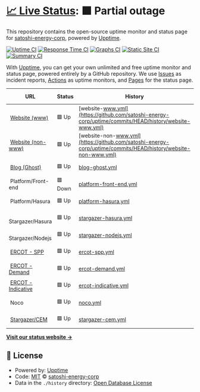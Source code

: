 # [📈 Live Status](https://status.satoshienergy.com): <!--live status--> **🟧 Partial outage**

This repository contains the open-source uptime monitor and status page for [satoshi-energy-corp](https://status.satoshienergy.com), powered by [Upptime](https://github.com/upptime/upptime).

[![Uptime CI](https://github.com/satoshi-energy-corp/uptime/workflows/Uptime%20CI/badge.svg)](https://github.com/satoshi-energy-corp/uptime/actions?query=workflow%3A%22Uptime+CI%22)
[![Response Time CI](https://github.com/satoshi-energy-corp/uptime/workflows/Response%20Time%20CI/badge.svg)](https://github.com/satoshi-energy-corp/uptime/actions?query=workflow%3A%22Response+Time+CI%22)
[![Graphs CI](https://github.com/satoshi-energy-corp/uptime/workflows/Graphs%20CI/badge.svg)](https://github.com/satoshi-energy-corp/uptime/actions?query=workflow%3A%22Graphs+CI%22)
[![Static Site CI](https://github.com/satoshi-energy-corp/uptime/workflows/Static%20Site%20CI/badge.svg)](https://github.com/satoshi-energy-corp/uptime/actions?query=workflow%3A%22Static+Site+CI%22)
[![Summary CI](https://github.com/satoshi-energy-corp/uptime/workflows/Summary%20CI/badge.svg)](https://github.com/satoshi-energy-corp/uptime/actions?query=workflow%3A%22Summary+CI%22)

With [Upptime](https://upptime.js.org), you can get your own unlimited and free uptime monitor and status page, powered entirely by a GitHub repository. We use [Issues](https://github.com/satoshi-energy-corp/uptime/issues) as incident reports, [Actions](https://github.com/satoshi-energy-corp/uptime/actions) as uptime monitors, and [Pages](https://status.satoshienergy.com) for the status page.

<!--start: status pages-->
<!-- This summary is generated by Upptime (https://github.com/upptime/upptime) -->
<!-- Do not edit this manually, your changes will be overwritten -->
<!-- prettier-ignore -->
| URL | Status | History | Response Time | Uptime |
| --- | ------ | ------- | ------------- | ------ |
| <img alt="" src="https://icons.duckduckgo.com/ip3/www.satoshienergy.com.ico" height="13"> [Website (www)](https://www.satoshienergy.com) | 🟩 Up | [website-www.yml](https://github.com/satoshi-energy-corp/uptime/commits/HEAD/history/website-www.yml) | <details><summary><img alt="Response time graph" src="./graphs/website-www/response-time-week.png" height="20"> 429ms</summary><br><a href="https://status.satoshienergy.com/history/website-www"><img alt="Response time 410" src="https://img.shields.io/endpoint?url=https%3A%2F%2Fraw.githubusercontent.com%2Fsatoshi-energy-corp%2Fuptime%2FHEAD%2Fapi%2Fwebsite-www%2Fresponse-time.json"></a><br><a href="https://status.satoshienergy.com/history/website-www"><img alt="24-hour response time 333" src="https://img.shields.io/endpoint?url=https%3A%2F%2Fraw.githubusercontent.com%2Fsatoshi-energy-corp%2Fuptime%2FHEAD%2Fapi%2Fwebsite-www%2Fresponse-time-day.json"></a><br><a href="https://status.satoshienergy.com/history/website-www"><img alt="7-day response time 429" src="https://img.shields.io/endpoint?url=https%3A%2F%2Fraw.githubusercontent.com%2Fsatoshi-energy-corp%2Fuptime%2FHEAD%2Fapi%2Fwebsite-www%2Fresponse-time-week.json"></a><br><a href="https://status.satoshienergy.com/history/website-www"><img alt="30-day response time 366" src="https://img.shields.io/endpoint?url=https%3A%2F%2Fraw.githubusercontent.com%2Fsatoshi-energy-corp%2Fuptime%2FHEAD%2Fapi%2Fwebsite-www%2Fresponse-time-month.json"></a><br><a href="https://status.satoshienergy.com/history/website-www"><img alt="1-year response time 420" src="https://img.shields.io/endpoint?url=https%3A%2F%2Fraw.githubusercontent.com%2Fsatoshi-energy-corp%2Fuptime%2FHEAD%2Fapi%2Fwebsite-www%2Fresponse-time-year.json"></a></details> | <details><summary><a href="https://status.satoshienergy.com/history/website-www">100.00%</a></summary><a href="https://status.satoshienergy.com/history/website-www"><img alt="All-time uptime 99.99%" src="https://img.shields.io/endpoint?url=https%3A%2F%2Fraw.githubusercontent.com%2Fsatoshi-energy-corp%2Fuptime%2FHEAD%2Fapi%2Fwebsite-www%2Fuptime.json"></a><br><a href="https://status.satoshienergy.com/history/website-www"><img alt="24-hour uptime 100.00%" src="https://img.shields.io/endpoint?url=https%3A%2F%2Fraw.githubusercontent.com%2Fsatoshi-energy-corp%2Fuptime%2FHEAD%2Fapi%2Fwebsite-www%2Fuptime-day.json"></a><br><a href="https://status.satoshienergy.com/history/website-www"><img alt="7-day uptime 100.00%" src="https://img.shields.io/endpoint?url=https%3A%2F%2Fraw.githubusercontent.com%2Fsatoshi-energy-corp%2Fuptime%2FHEAD%2Fapi%2Fwebsite-www%2Fuptime-week.json"></a><br><a href="https://status.satoshienergy.com/history/website-www"><img alt="30-day uptime 100.00%" src="https://img.shields.io/endpoint?url=https%3A%2F%2Fraw.githubusercontent.com%2Fsatoshi-energy-corp%2Fuptime%2FHEAD%2Fapi%2Fwebsite-www%2Fuptime-month.json"></a><br><a href="https://status.satoshienergy.com/history/website-www"><img alt="1-year uptime 99.98%" src="https://img.shields.io/endpoint?url=https%3A%2F%2Fraw.githubusercontent.com%2Fsatoshi-energy-corp%2Fuptime%2FHEAD%2Fapi%2Fwebsite-www%2Fuptime-year.json"></a></details>
| <img alt="" src="https://icons.duckduckgo.com/ip3/satoshienergy.com.ico" height="13"> [Website (non-www)](https://satoshienergy.com) | 🟩 Up | [website-non-www.yml](https://github.com/satoshi-energy-corp/uptime/commits/HEAD/history/website-non-www.yml) | <details><summary><img alt="Response time graph" src="./graphs/website-non-www/response-time-week.png" height="20"> 66ms</summary><br><a href="https://status.satoshienergy.com/history/website-non-www"><img alt="Response time 162" src="https://img.shields.io/endpoint?url=https%3A%2F%2Fraw.githubusercontent.com%2Fsatoshi-energy-corp%2Fuptime%2FHEAD%2Fapi%2Fwebsite-non-www%2Fresponse-time.json"></a><br><a href="https://status.satoshienergy.com/history/website-non-www"><img alt="24-hour response time 49" src="https://img.shields.io/endpoint?url=https%3A%2F%2Fraw.githubusercontent.com%2Fsatoshi-energy-corp%2Fuptime%2FHEAD%2Fapi%2Fwebsite-non-www%2Fresponse-time-day.json"></a><br><a href="https://status.satoshienergy.com/history/website-non-www"><img alt="7-day response time 66" src="https://img.shields.io/endpoint?url=https%3A%2F%2Fraw.githubusercontent.com%2Fsatoshi-energy-corp%2Fuptime%2FHEAD%2Fapi%2Fwebsite-non-www%2Fresponse-time-week.json"></a><br><a href="https://status.satoshienergy.com/history/website-non-www"><img alt="30-day response time 48" src="https://img.shields.io/endpoint?url=https%3A%2F%2Fraw.githubusercontent.com%2Fsatoshi-energy-corp%2Fuptime%2FHEAD%2Fapi%2Fwebsite-non-www%2Fresponse-time-month.json"></a><br><a href="https://status.satoshienergy.com/history/website-non-www"><img alt="1-year response time 127" src="https://img.shields.io/endpoint?url=https%3A%2F%2Fraw.githubusercontent.com%2Fsatoshi-energy-corp%2Fuptime%2FHEAD%2Fapi%2Fwebsite-non-www%2Fresponse-time-year.json"></a></details> | <details><summary><a href="https://status.satoshienergy.com/history/website-non-www">100.00%</a></summary><a href="https://status.satoshienergy.com/history/website-non-www"><img alt="All-time uptime 99.99%" src="https://img.shields.io/endpoint?url=https%3A%2F%2Fraw.githubusercontent.com%2Fsatoshi-energy-corp%2Fuptime%2FHEAD%2Fapi%2Fwebsite-non-www%2Fuptime.json"></a><br><a href="https://status.satoshienergy.com/history/website-non-www"><img alt="24-hour uptime 100.00%" src="https://img.shields.io/endpoint?url=https%3A%2F%2Fraw.githubusercontent.com%2Fsatoshi-energy-corp%2Fuptime%2FHEAD%2Fapi%2Fwebsite-non-www%2Fuptime-day.json"></a><br><a href="https://status.satoshienergy.com/history/website-non-www"><img alt="7-day uptime 100.00%" src="https://img.shields.io/endpoint?url=https%3A%2F%2Fraw.githubusercontent.com%2Fsatoshi-energy-corp%2Fuptime%2FHEAD%2Fapi%2Fwebsite-non-www%2Fuptime-week.json"></a><br><a href="https://status.satoshienergy.com/history/website-non-www"><img alt="30-day uptime 100.00%" src="https://img.shields.io/endpoint?url=https%3A%2F%2Fraw.githubusercontent.com%2Fsatoshi-energy-corp%2Fuptime%2FHEAD%2Fapi%2Fwebsite-non-www%2Fuptime-month.json"></a><br><a href="https://status.satoshienergy.com/history/website-non-www"><img alt="1-year uptime 99.99%" src="https://img.shields.io/endpoint?url=https%3A%2F%2Fraw.githubusercontent.com%2Fsatoshi-energy-corp%2Fuptime%2FHEAD%2Fapi%2Fwebsite-non-www%2Fuptime-year.json"></a></details>
| <img alt="" src="https://icons.duckduckgo.com/ip3/research.satoshienergy.com.ico" height="13"> [Blog (Ghost)](https://research.satoshienergy.com) | 🟩 Up | [blog-ghost.yml](https://github.com/satoshi-energy-corp/uptime/commits/HEAD/history/blog-ghost.yml) | <details><summary><img alt="Response time graph" src="./graphs/blog-ghost/response-time-week.png" height="20"> 85ms</summary><br><a href="https://status.satoshienergy.com/history/blog-ghost"><img alt="Response time 127" src="https://img.shields.io/endpoint?url=https%3A%2F%2Fraw.githubusercontent.com%2Fsatoshi-energy-corp%2Fuptime%2FHEAD%2Fapi%2Fblog-ghost%2Fresponse-time.json"></a><br><a href="https://status.satoshienergy.com/history/blog-ghost"><img alt="24-hour response time 59" src="https://img.shields.io/endpoint?url=https%3A%2F%2Fraw.githubusercontent.com%2Fsatoshi-energy-corp%2Fuptime%2FHEAD%2Fapi%2Fblog-ghost%2Fresponse-time-day.json"></a><br><a href="https://status.satoshienergy.com/history/blog-ghost"><img alt="7-day response time 85" src="https://img.shields.io/endpoint?url=https%3A%2F%2Fraw.githubusercontent.com%2Fsatoshi-energy-corp%2Fuptime%2FHEAD%2Fapi%2Fblog-ghost%2Fresponse-time-week.json"></a><br><a href="https://status.satoshienergy.com/history/blog-ghost"><img alt="30-day response time 134" src="https://img.shields.io/endpoint?url=https%3A%2F%2Fraw.githubusercontent.com%2Fsatoshi-energy-corp%2Fuptime%2FHEAD%2Fapi%2Fblog-ghost%2Fresponse-time-month.json"></a><br><a href="https://status.satoshienergy.com/history/blog-ghost"><img alt="1-year response time 130" src="https://img.shields.io/endpoint?url=https%3A%2F%2Fraw.githubusercontent.com%2Fsatoshi-energy-corp%2Fuptime%2FHEAD%2Fapi%2Fblog-ghost%2Fresponse-time-year.json"></a></details> | <details><summary><a href="https://status.satoshienergy.com/history/blog-ghost">100.00%</a></summary><a href="https://status.satoshienergy.com/history/blog-ghost"><img alt="All-time uptime 100.00%" src="https://img.shields.io/endpoint?url=https%3A%2F%2Fraw.githubusercontent.com%2Fsatoshi-energy-corp%2Fuptime%2FHEAD%2Fapi%2Fblog-ghost%2Fuptime.json"></a><br><a href="https://status.satoshienergy.com/history/blog-ghost"><img alt="24-hour uptime 100.00%" src="https://img.shields.io/endpoint?url=https%3A%2F%2Fraw.githubusercontent.com%2Fsatoshi-energy-corp%2Fuptime%2FHEAD%2Fapi%2Fblog-ghost%2Fuptime-day.json"></a><br><a href="https://status.satoshienergy.com/history/blog-ghost"><img alt="7-day uptime 100.00%" src="https://img.shields.io/endpoint?url=https%3A%2F%2Fraw.githubusercontent.com%2Fsatoshi-energy-corp%2Fuptime%2FHEAD%2Fapi%2Fblog-ghost%2Fuptime-week.json"></a><br><a href="https://status.satoshienergy.com/history/blog-ghost"><img alt="30-day uptime 100.00%" src="https://img.shields.io/endpoint?url=https%3A%2F%2Fraw.githubusercontent.com%2Fsatoshi-energy-corp%2Fuptime%2FHEAD%2Fapi%2Fblog-ghost%2Fuptime-month.json"></a><br><a href="https://status.satoshienergy.com/history/blog-ghost"><img alt="1-year uptime 100.00%" src="https://img.shields.io/endpoint?url=https%3A%2F%2Fraw.githubusercontent.com%2Fsatoshi-energy-corp%2Fuptime%2FHEAD%2Fapi%2Fblog-ghost%2Fuptime-year.json"></a></details>
| <img alt="" src="https://icons.duckduckgo.com/ip3/null.ico" height="13"> Platform/Front-end | 🟥 Down | [platform-front-end.yml](https://github.com/satoshi-energy-corp/uptime/commits/HEAD/history/platform-front-end.yml) | <details><summary><img alt="Response time graph" src="./graphs/platform-front-end/response-time-week.png" height="20"> 103ms</summary><br><a href="https://status.satoshienergy.com/history/platform-front-end"><img alt="Response time 171" src="https://img.shields.io/endpoint?url=https%3A%2F%2Fraw.githubusercontent.com%2Fsatoshi-energy-corp%2Fuptime%2FHEAD%2Fapi%2Fplatform-front-end%2Fresponse-time.json"></a><br><a href="https://status.satoshienergy.com/history/platform-front-end"><img alt="24-hour response time 150" src="https://img.shields.io/endpoint?url=https%3A%2F%2Fraw.githubusercontent.com%2Fsatoshi-energy-corp%2Fuptime%2FHEAD%2Fapi%2Fplatform-front-end%2Fresponse-time-day.json"></a><br><a href="https://status.satoshienergy.com/history/platform-front-end"><img alt="7-day response time 103" src="https://img.shields.io/endpoint?url=https%3A%2F%2Fraw.githubusercontent.com%2Fsatoshi-energy-corp%2Fuptime%2FHEAD%2Fapi%2Fplatform-front-end%2Fresponse-time-week.json"></a><br><a href="https://status.satoshienergy.com/history/platform-front-end"><img alt="30-day response time 261" src="https://img.shields.io/endpoint?url=https%3A%2F%2Fraw.githubusercontent.com%2Fsatoshi-energy-corp%2Fuptime%2FHEAD%2Fapi%2Fplatform-front-end%2Fresponse-time-month.json"></a><br><a href="https://status.satoshienergy.com/history/platform-front-end"><img alt="1-year response time 136" src="https://img.shields.io/endpoint?url=https%3A%2F%2Fraw.githubusercontent.com%2Fsatoshi-energy-corp%2Fuptime%2FHEAD%2Fapi%2Fplatform-front-end%2Fresponse-time-year.json"></a></details> | <details><summary><a href="https://status.satoshienergy.com/history/platform-front-end">100.00%</a></summary><a href="https://status.satoshienergy.com/history/platform-front-end"><img alt="All-time uptime 100.00%" src="https://img.shields.io/endpoint?url=https%3A%2F%2Fraw.githubusercontent.com%2Fsatoshi-energy-corp%2Fuptime%2FHEAD%2Fapi%2Fplatform-front-end%2Fuptime.json"></a><br><a href="https://status.satoshienergy.com/history/platform-front-end"><img alt="24-hour uptime 99.99%" src="https://img.shields.io/endpoint?url=https%3A%2F%2Fraw.githubusercontent.com%2Fsatoshi-energy-corp%2Fuptime%2FHEAD%2Fapi%2Fplatform-front-end%2Fuptime-day.json"></a><br><a href="https://status.satoshienergy.com/history/platform-front-end"><img alt="7-day uptime 100.00%" src="https://img.shields.io/endpoint?url=https%3A%2F%2Fraw.githubusercontent.com%2Fsatoshi-energy-corp%2Fuptime%2FHEAD%2Fapi%2Fplatform-front-end%2Fuptime-week.json"></a><br><a href="https://status.satoshienergy.com/history/platform-front-end"><img alt="30-day uptime 100.00%" src="https://img.shields.io/endpoint?url=https%3A%2F%2Fraw.githubusercontent.com%2Fsatoshi-energy-corp%2Fuptime%2FHEAD%2Fapi%2Fplatform-front-end%2Fuptime-month.json"></a><br><a href="https://status.satoshienergy.com/history/platform-front-end"><img alt="1-year uptime 100.00%" src="https://img.shields.io/endpoint?url=https%3A%2F%2Fraw.githubusercontent.com%2Fsatoshi-energy-corp%2Fuptime%2FHEAD%2Fapi%2Fplatform-front-end%2Fuptime-year.json"></a></details>
| <img alt="" src="https://icons.duckduckgo.com/ip3/null.ico" height="13"> Platform/Hasura | 🟩 Up | [platform-hasura.yml](https://github.com/satoshi-energy-corp/uptime/commits/HEAD/history/platform-hasura.yml) | <details><summary><img alt="Response time graph" src="./graphs/platform-hasura/response-time-week.png" height="20"> 208ms</summary><br><a href="https://status.satoshienergy.com/history/platform-hasura"><img alt="Response time 304" src="https://img.shields.io/endpoint?url=https%3A%2F%2Fraw.githubusercontent.com%2Fsatoshi-energy-corp%2Fuptime%2FHEAD%2Fapi%2Fplatform-hasura%2Fresponse-time.json"></a><br><a href="https://status.satoshienergy.com/history/platform-hasura"><img alt="24-hour response time 286" src="https://img.shields.io/endpoint?url=https%3A%2F%2Fraw.githubusercontent.com%2Fsatoshi-energy-corp%2Fuptime%2FHEAD%2Fapi%2Fplatform-hasura%2Fresponse-time-day.json"></a><br><a href="https://status.satoshienergy.com/history/platform-hasura"><img alt="7-day response time 208" src="https://img.shields.io/endpoint?url=https%3A%2F%2Fraw.githubusercontent.com%2Fsatoshi-energy-corp%2Fuptime%2FHEAD%2Fapi%2Fplatform-hasura%2Fresponse-time-week.json"></a><br><a href="https://status.satoshienergy.com/history/platform-hasura"><img alt="30-day response time 271" src="https://img.shields.io/endpoint?url=https%3A%2F%2Fraw.githubusercontent.com%2Fsatoshi-energy-corp%2Fuptime%2FHEAD%2Fapi%2Fplatform-hasura%2Fresponse-time-month.json"></a><br><a href="https://status.satoshienergy.com/history/platform-hasura"><img alt="1-year response time 286" src="https://img.shields.io/endpoint?url=https%3A%2F%2Fraw.githubusercontent.com%2Fsatoshi-energy-corp%2Fuptime%2FHEAD%2Fapi%2Fplatform-hasura%2Fresponse-time-year.json"></a></details> | <details><summary><a href="https://status.satoshienergy.com/history/platform-hasura">100.00%</a></summary><a href="https://status.satoshienergy.com/history/platform-hasura"><img alt="All-time uptime 100.00%" src="https://img.shields.io/endpoint?url=https%3A%2F%2Fraw.githubusercontent.com%2Fsatoshi-energy-corp%2Fuptime%2FHEAD%2Fapi%2Fplatform-hasura%2Fuptime.json"></a><br><a href="https://status.satoshienergy.com/history/platform-hasura"><img alt="24-hour uptime 100.00%" src="https://img.shields.io/endpoint?url=https%3A%2F%2Fraw.githubusercontent.com%2Fsatoshi-energy-corp%2Fuptime%2FHEAD%2Fapi%2Fplatform-hasura%2Fuptime-day.json"></a><br><a href="https://status.satoshienergy.com/history/platform-hasura"><img alt="7-day uptime 100.00%" src="https://img.shields.io/endpoint?url=https%3A%2F%2Fraw.githubusercontent.com%2Fsatoshi-energy-corp%2Fuptime%2FHEAD%2Fapi%2Fplatform-hasura%2Fuptime-week.json"></a><br><a href="https://status.satoshienergy.com/history/platform-hasura"><img alt="30-day uptime 100.00%" src="https://img.shields.io/endpoint?url=https%3A%2F%2Fraw.githubusercontent.com%2Fsatoshi-energy-corp%2Fuptime%2FHEAD%2Fapi%2Fplatform-hasura%2Fuptime-month.json"></a><br><a href="https://status.satoshienergy.com/history/platform-hasura"><img alt="1-year uptime 100.00%" src="https://img.shields.io/endpoint?url=https%3A%2F%2Fraw.githubusercontent.com%2Fsatoshi-energy-corp%2Fuptime%2FHEAD%2Fapi%2Fplatform-hasura%2Fuptime-year.json"></a></details>
| <img alt="" src="https://icons.duckduckgo.com/ip3/null.ico" height="13"> Stargazer/Hasura | 🟩 Up | [stargazer-hasura.yml](https://github.com/satoshi-energy-corp/uptime/commits/HEAD/history/stargazer-hasura.yml) | <details><summary><img alt="Response time graph" src="./graphs/stargazer-hasura/response-time-week.png" height="20"> 144ms</summary><br><a href="https://status.satoshienergy.com/history/stargazer-hasura"><img alt="Response time 136" src="https://img.shields.io/endpoint?url=https%3A%2F%2Fraw.githubusercontent.com%2Fsatoshi-energy-corp%2Fuptime%2FHEAD%2Fapi%2Fstargazer-hasura%2Fresponse-time.json"></a><br><a href="https://status.satoshienergy.com/history/stargazer-hasura"><img alt="24-hour response time 95" src="https://img.shields.io/endpoint?url=https%3A%2F%2Fraw.githubusercontent.com%2Fsatoshi-energy-corp%2Fuptime%2FHEAD%2Fapi%2Fstargazer-hasura%2Fresponse-time-day.json"></a><br><a href="https://status.satoshienergy.com/history/stargazer-hasura"><img alt="7-day response time 144" src="https://img.shields.io/endpoint?url=https%3A%2F%2Fraw.githubusercontent.com%2Fsatoshi-energy-corp%2Fuptime%2FHEAD%2Fapi%2Fstargazer-hasura%2Fresponse-time-week.json"></a><br><a href="https://status.satoshienergy.com/history/stargazer-hasura"><img alt="30-day response time 132" src="https://img.shields.io/endpoint?url=https%3A%2F%2Fraw.githubusercontent.com%2Fsatoshi-energy-corp%2Fuptime%2FHEAD%2Fapi%2Fstargazer-hasura%2Fresponse-time-month.json"></a><br><a href="https://status.satoshienergy.com/history/stargazer-hasura"><img alt="1-year response time 136" src="https://img.shields.io/endpoint?url=https%3A%2F%2Fraw.githubusercontent.com%2Fsatoshi-energy-corp%2Fuptime%2FHEAD%2Fapi%2Fstargazer-hasura%2Fresponse-time-year.json"></a></details> | <details><summary><a href="https://status.satoshienergy.com/history/stargazer-hasura">100.00%</a></summary><a href="https://status.satoshienergy.com/history/stargazer-hasura"><img alt="All-time uptime 99.99%" src="https://img.shields.io/endpoint?url=https%3A%2F%2Fraw.githubusercontent.com%2Fsatoshi-energy-corp%2Fuptime%2FHEAD%2Fapi%2Fstargazer-hasura%2Fuptime.json"></a><br><a href="https://status.satoshienergy.com/history/stargazer-hasura"><img alt="24-hour uptime 100.00%" src="https://img.shields.io/endpoint?url=https%3A%2F%2Fraw.githubusercontent.com%2Fsatoshi-energy-corp%2Fuptime%2FHEAD%2Fapi%2Fstargazer-hasura%2Fuptime-day.json"></a><br><a href="https://status.satoshienergy.com/history/stargazer-hasura"><img alt="7-day uptime 100.00%" src="https://img.shields.io/endpoint?url=https%3A%2F%2Fraw.githubusercontent.com%2Fsatoshi-energy-corp%2Fuptime%2FHEAD%2Fapi%2Fstargazer-hasura%2Fuptime-week.json"></a><br><a href="https://status.satoshienergy.com/history/stargazer-hasura"><img alt="30-day uptime 100.00%" src="https://img.shields.io/endpoint?url=https%3A%2F%2Fraw.githubusercontent.com%2Fsatoshi-energy-corp%2Fuptime%2FHEAD%2Fapi%2Fstargazer-hasura%2Fuptime-month.json"></a><br><a href="https://status.satoshienergy.com/history/stargazer-hasura"><img alt="1-year uptime 100.00%" src="https://img.shields.io/endpoint?url=https%3A%2F%2Fraw.githubusercontent.com%2Fsatoshi-energy-corp%2Fuptime%2FHEAD%2Fapi%2Fstargazer-hasura%2Fuptime-year.json"></a></details>
| <img alt="" src="https://icons.duckduckgo.com/ip3/null.ico" height="13"> Stargazer/Nodejs | 🟩 Up | [stargazer-nodejs.yml](https://github.com/satoshi-energy-corp/uptime/commits/HEAD/history/stargazer-nodejs.yml) | <details><summary><img alt="Response time graph" src="./graphs/stargazer-nodejs/response-time-week.png" height="20"> 111ms</summary><br><a href="https://status.satoshienergy.com/history/stargazer-nodejs"><img alt="Response time 149" src="https://img.shields.io/endpoint?url=https%3A%2F%2Fraw.githubusercontent.com%2Fsatoshi-energy-corp%2Fuptime%2FHEAD%2Fapi%2Fstargazer-nodejs%2Fresponse-time.json"></a><br><a href="https://status.satoshienergy.com/history/stargazer-nodejs"><img alt="24-hour response time 94" src="https://img.shields.io/endpoint?url=https%3A%2F%2Fraw.githubusercontent.com%2Fsatoshi-energy-corp%2Fuptime%2FHEAD%2Fapi%2Fstargazer-nodejs%2Fresponse-time-day.json"></a><br><a href="https://status.satoshienergy.com/history/stargazer-nodejs"><img alt="7-day response time 111" src="https://img.shields.io/endpoint?url=https%3A%2F%2Fraw.githubusercontent.com%2Fsatoshi-energy-corp%2Fuptime%2FHEAD%2Fapi%2Fstargazer-nodejs%2Fresponse-time-week.json"></a><br><a href="https://status.satoshienergy.com/history/stargazer-nodejs"><img alt="30-day response time 130" src="https://img.shields.io/endpoint?url=https%3A%2F%2Fraw.githubusercontent.com%2Fsatoshi-energy-corp%2Fuptime%2FHEAD%2Fapi%2Fstargazer-nodejs%2Fresponse-time-month.json"></a><br><a href="https://status.satoshienergy.com/history/stargazer-nodejs"><img alt="1-year response time 154" src="https://img.shields.io/endpoint?url=https%3A%2F%2Fraw.githubusercontent.com%2Fsatoshi-energy-corp%2Fuptime%2FHEAD%2Fapi%2Fstargazer-nodejs%2Fresponse-time-year.json"></a></details> | <details><summary><a href="https://status.satoshienergy.com/history/stargazer-nodejs">100.00%</a></summary><a href="https://status.satoshienergy.com/history/stargazer-nodejs"><img alt="All-time uptime 99.99%" src="https://img.shields.io/endpoint?url=https%3A%2F%2Fraw.githubusercontent.com%2Fsatoshi-energy-corp%2Fuptime%2FHEAD%2Fapi%2Fstargazer-nodejs%2Fuptime.json"></a><br><a href="https://status.satoshienergy.com/history/stargazer-nodejs"><img alt="24-hour uptime 100.00%" src="https://img.shields.io/endpoint?url=https%3A%2F%2Fraw.githubusercontent.com%2Fsatoshi-energy-corp%2Fuptime%2FHEAD%2Fapi%2Fstargazer-nodejs%2Fuptime-day.json"></a><br><a href="https://status.satoshienergy.com/history/stargazer-nodejs"><img alt="7-day uptime 100.00%" src="https://img.shields.io/endpoint?url=https%3A%2F%2Fraw.githubusercontent.com%2Fsatoshi-energy-corp%2Fuptime%2FHEAD%2Fapi%2Fstargazer-nodejs%2Fuptime-week.json"></a><br><a href="https://status.satoshienergy.com/history/stargazer-nodejs"><img alt="30-day uptime 100.00%" src="https://img.shields.io/endpoint?url=https%3A%2F%2Fraw.githubusercontent.com%2Fsatoshi-energy-corp%2Fuptime%2FHEAD%2Fapi%2Fstargazer-nodejs%2Fuptime-month.json"></a><br><a href="https://status.satoshienergy.com/history/stargazer-nodejs"><img alt="1-year uptime 99.99%" src="https://img.shields.io/endpoint?url=https%3A%2F%2Fraw.githubusercontent.com%2Fsatoshi-energy-corp%2Fuptime%2FHEAD%2Fapi%2Fstargazer-nodejs%2Fuptime-year.json"></a></details>
| <img alt="" src="https://icons.duckduckgo.com/ip3/www.ercot.com.ico" height="13"> [ERCOT - SPP](https://www.ercot.com/misapp/GetReports.do?reportTypeId=12301) | 🟩 Up | [ercot-spp.yml](https://github.com/satoshi-energy-corp/uptime/commits/HEAD/history/ercot-spp.yml) | <details><summary><img alt="Response time graph" src="./graphs/ercot-spp/response-time-week.png" height="20"> 1156ms</summary><br><a href="https://status.satoshienergy.com/history/ercot-spp"><img alt="Response time 1546" src="https://img.shields.io/endpoint?url=https%3A%2F%2Fraw.githubusercontent.com%2Fsatoshi-energy-corp%2Fuptime%2FHEAD%2Fapi%2Fercot-spp%2Fresponse-time.json"></a><br><a href="https://status.satoshienergy.com/history/ercot-spp"><img alt="24-hour response time 932" src="https://img.shields.io/endpoint?url=https%3A%2F%2Fraw.githubusercontent.com%2Fsatoshi-energy-corp%2Fuptime%2FHEAD%2Fapi%2Fercot-spp%2Fresponse-time-day.json"></a><br><a href="https://status.satoshienergy.com/history/ercot-spp"><img alt="7-day response time 1156" src="https://img.shields.io/endpoint?url=https%3A%2F%2Fraw.githubusercontent.com%2Fsatoshi-energy-corp%2Fuptime%2FHEAD%2Fapi%2Fercot-spp%2Fresponse-time-week.json"></a><br><a href="https://status.satoshienergy.com/history/ercot-spp"><img alt="30-day response time 1415" src="https://img.shields.io/endpoint?url=https%3A%2F%2Fraw.githubusercontent.com%2Fsatoshi-energy-corp%2Fuptime%2FHEAD%2Fapi%2Fercot-spp%2Fresponse-time-month.json"></a><br><a href="https://status.satoshienergy.com/history/ercot-spp"><img alt="1-year response time 1546" src="https://img.shields.io/endpoint?url=https%3A%2F%2Fraw.githubusercontent.com%2Fsatoshi-energy-corp%2Fuptime%2FHEAD%2Fapi%2Fercot-spp%2Fresponse-time-year.json"></a></details> | <details><summary><a href="https://status.satoshienergy.com/history/ercot-spp">100.00%</a></summary><a href="https://status.satoshienergy.com/history/ercot-spp"><img alt="All-time uptime 99.93%" src="https://img.shields.io/endpoint?url=https%3A%2F%2Fraw.githubusercontent.com%2Fsatoshi-energy-corp%2Fuptime%2FHEAD%2Fapi%2Fercot-spp%2Fuptime.json"></a><br><a href="https://status.satoshienergy.com/history/ercot-spp"><img alt="24-hour uptime 100.00%" src="https://img.shields.io/endpoint?url=https%3A%2F%2Fraw.githubusercontent.com%2Fsatoshi-energy-corp%2Fuptime%2FHEAD%2Fapi%2Fercot-spp%2Fuptime-day.json"></a><br><a href="https://status.satoshienergy.com/history/ercot-spp"><img alt="7-day uptime 100.00%" src="https://img.shields.io/endpoint?url=https%3A%2F%2Fraw.githubusercontent.com%2Fsatoshi-energy-corp%2Fuptime%2FHEAD%2Fapi%2Fercot-spp%2Fuptime-week.json"></a><br><a href="https://status.satoshienergy.com/history/ercot-spp"><img alt="30-day uptime 100.00%" src="https://img.shields.io/endpoint?url=https%3A%2F%2Fraw.githubusercontent.com%2Fsatoshi-energy-corp%2Fuptime%2FHEAD%2Fapi%2Fercot-spp%2Fuptime-month.json"></a><br><a href="https://status.satoshienergy.com/history/ercot-spp"><img alt="1-year uptime 99.93%" src="https://img.shields.io/endpoint?url=https%3A%2F%2Fraw.githubusercontent.com%2Fsatoshi-energy-corp%2Fuptime%2FHEAD%2Fapi%2Fercot-spp%2Fuptime-year.json"></a></details>
| <img alt="" src="https://icons.duckduckgo.com/ip3/www.ercot.com.ico" height="13"> [ERCOT - Demand](https://www.ercot.com/api/1/services/read/dashboards/supply-demand.json) | 🟩 Up | [ercot-demand.yml](https://github.com/satoshi-energy-corp/uptime/commits/HEAD/history/ercot-demand.yml) | <details><summary><img alt="Response time graph" src="./graphs/ercot-demand/response-time-week.png" height="20"> 61ms</summary><br><a href="https://status.satoshienergy.com/history/ercot-demand"><img alt="Response time 168" src="https://img.shields.io/endpoint?url=https%3A%2F%2Fraw.githubusercontent.com%2Fsatoshi-energy-corp%2Fuptime%2FHEAD%2Fapi%2Fercot-demand%2Fresponse-time.json"></a><br><a href="https://status.satoshienergy.com/history/ercot-demand"><img alt="24-hour response time 5" src="https://img.shields.io/endpoint?url=https%3A%2F%2Fraw.githubusercontent.com%2Fsatoshi-energy-corp%2Fuptime%2FHEAD%2Fapi%2Fercot-demand%2Fresponse-time-day.json"></a><br><a href="https://status.satoshienergy.com/history/ercot-demand"><img alt="7-day response time 61" src="https://img.shields.io/endpoint?url=https%3A%2F%2Fraw.githubusercontent.com%2Fsatoshi-energy-corp%2Fuptime%2FHEAD%2Fapi%2Fercot-demand%2Fresponse-time-week.json"></a><br><a href="https://status.satoshienergy.com/history/ercot-demand"><img alt="30-day response time 106" src="https://img.shields.io/endpoint?url=https%3A%2F%2Fraw.githubusercontent.com%2Fsatoshi-energy-corp%2Fuptime%2FHEAD%2Fapi%2Fercot-demand%2Fresponse-time-month.json"></a><br><a href="https://status.satoshienergy.com/history/ercot-demand"><img alt="1-year response time 168" src="https://img.shields.io/endpoint?url=https%3A%2F%2Fraw.githubusercontent.com%2Fsatoshi-energy-corp%2Fuptime%2FHEAD%2Fapi%2Fercot-demand%2Fresponse-time-year.json"></a></details> | <details><summary><a href="https://status.satoshienergy.com/history/ercot-demand">100.00%</a></summary><a href="https://status.satoshienergy.com/history/ercot-demand"><img alt="All-time uptime 99.87%" src="https://img.shields.io/endpoint?url=https%3A%2F%2Fraw.githubusercontent.com%2Fsatoshi-energy-corp%2Fuptime%2FHEAD%2Fapi%2Fercot-demand%2Fuptime.json"></a><br><a href="https://status.satoshienergy.com/history/ercot-demand"><img alt="24-hour uptime 100.00%" src="https://img.shields.io/endpoint?url=https%3A%2F%2Fraw.githubusercontent.com%2Fsatoshi-energy-corp%2Fuptime%2FHEAD%2Fapi%2Fercot-demand%2Fuptime-day.json"></a><br><a href="https://status.satoshienergy.com/history/ercot-demand"><img alt="7-day uptime 100.00%" src="https://img.shields.io/endpoint?url=https%3A%2F%2Fraw.githubusercontent.com%2Fsatoshi-energy-corp%2Fuptime%2FHEAD%2Fapi%2Fercot-demand%2Fuptime-week.json"></a><br><a href="https://status.satoshienergy.com/history/ercot-demand"><img alt="30-day uptime 100.00%" src="https://img.shields.io/endpoint?url=https%3A%2F%2Fraw.githubusercontent.com%2Fsatoshi-energy-corp%2Fuptime%2FHEAD%2Fapi%2Fercot-demand%2Fuptime-month.json"></a><br><a href="https://status.satoshienergy.com/history/ercot-demand"><img alt="1-year uptime 99.87%" src="https://img.shields.io/endpoint?url=https%3A%2F%2Fraw.githubusercontent.com%2Fsatoshi-energy-corp%2Fuptime%2FHEAD%2Fapi%2Fercot-demand%2Fuptime-year.json"></a></details>
| <img alt="" src="https://icons.duckduckgo.com/ip3/www.ercot.com.ico" height="13"> [ERCOT - Indicative](https://www.ercot.com/content/cdr/html/rtd_ind_lmp_lz_hb_LZ_WEST.html) | 🟩 Up | [ercot-indicative.yml](https://github.com/satoshi-energy-corp/uptime/commits/HEAD/history/ercot-indicative.yml) | <details><summary><img alt="Response time graph" src="./graphs/ercot-indicative/response-time-week.png" height="20"> 130ms</summary><br><a href="https://status.satoshienergy.com/history/ercot-indicative"><img alt="Response time 306" src="https://img.shields.io/endpoint?url=https%3A%2F%2Fraw.githubusercontent.com%2Fsatoshi-energy-corp%2Fuptime%2FHEAD%2Fapi%2Fercot-indicative%2Fresponse-time.json"></a><br><a href="https://status.satoshienergy.com/history/ercot-indicative"><img alt="24-hour response time 51" src="https://img.shields.io/endpoint?url=https%3A%2F%2Fraw.githubusercontent.com%2Fsatoshi-energy-corp%2Fuptime%2FHEAD%2Fapi%2Fercot-indicative%2Fresponse-time-day.json"></a><br><a href="https://status.satoshienergy.com/history/ercot-indicative"><img alt="7-day response time 130" src="https://img.shields.io/endpoint?url=https%3A%2F%2Fraw.githubusercontent.com%2Fsatoshi-energy-corp%2Fuptime%2FHEAD%2Fapi%2Fercot-indicative%2Fresponse-time-week.json"></a><br><a href="https://status.satoshienergy.com/history/ercot-indicative"><img alt="30-day response time 149" src="https://img.shields.io/endpoint?url=https%3A%2F%2Fraw.githubusercontent.com%2Fsatoshi-energy-corp%2Fuptime%2FHEAD%2Fapi%2Fercot-indicative%2Fresponse-time-month.json"></a><br><a href="https://status.satoshienergy.com/history/ercot-indicative"><img alt="1-year response time 306" src="https://img.shields.io/endpoint?url=https%3A%2F%2Fraw.githubusercontent.com%2Fsatoshi-energy-corp%2Fuptime%2FHEAD%2Fapi%2Fercot-indicative%2Fresponse-time-year.json"></a></details> | <details><summary><a href="https://status.satoshienergy.com/history/ercot-indicative">100.00%</a></summary><a href="https://status.satoshienergy.com/history/ercot-indicative"><img alt="All-time uptime 99.99%" src="https://img.shields.io/endpoint?url=https%3A%2F%2Fraw.githubusercontent.com%2Fsatoshi-energy-corp%2Fuptime%2FHEAD%2Fapi%2Fercot-indicative%2Fuptime.json"></a><br><a href="https://status.satoshienergy.com/history/ercot-indicative"><img alt="24-hour uptime 100.00%" src="https://img.shields.io/endpoint?url=https%3A%2F%2Fraw.githubusercontent.com%2Fsatoshi-energy-corp%2Fuptime%2FHEAD%2Fapi%2Fercot-indicative%2Fuptime-day.json"></a><br><a href="https://status.satoshienergy.com/history/ercot-indicative"><img alt="7-day uptime 100.00%" src="https://img.shields.io/endpoint?url=https%3A%2F%2Fraw.githubusercontent.com%2Fsatoshi-energy-corp%2Fuptime%2FHEAD%2Fapi%2Fercot-indicative%2Fuptime-week.json"></a><br><a href="https://status.satoshienergy.com/history/ercot-indicative"><img alt="30-day uptime 100.00%" src="https://img.shields.io/endpoint?url=https%3A%2F%2Fraw.githubusercontent.com%2Fsatoshi-energy-corp%2Fuptime%2FHEAD%2Fapi%2Fercot-indicative%2Fuptime-month.json"></a><br><a href="https://status.satoshienergy.com/history/ercot-indicative"><img alt="1-year uptime 99.99%" src="https://img.shields.io/endpoint?url=https%3A%2F%2Fraw.githubusercontent.com%2Fsatoshi-energy-corp%2Fuptime%2FHEAD%2Fapi%2Fercot-indicative%2Fuptime-year.json"></a></details>
| <img alt="" src="https://icons.duckduckgo.com/ip3/null.ico" height="13"> Noco | 🟩 Up | [noco.yml](https://github.com/satoshi-energy-corp/uptime/commits/HEAD/history/noco.yml) | <details><summary><img alt="Response time graph" src="./graphs/noco/response-time-week.png" height="20"> 478ms</summary><br><a href="https://status.satoshienergy.com/history/noco"><img alt="Response time 547" src="https://img.shields.io/endpoint?url=https%3A%2F%2Fraw.githubusercontent.com%2Fsatoshi-energy-corp%2Fuptime%2FHEAD%2Fapi%2Fnoco%2Fresponse-time.json"></a><br><a href="https://status.satoshienergy.com/history/noco"><img alt="24-hour response time 481" src="https://img.shields.io/endpoint?url=https%3A%2F%2Fraw.githubusercontent.com%2Fsatoshi-energy-corp%2Fuptime%2FHEAD%2Fapi%2Fnoco%2Fresponse-time-day.json"></a><br><a href="https://status.satoshienergy.com/history/noco"><img alt="7-day response time 478" src="https://img.shields.io/endpoint?url=https%3A%2F%2Fraw.githubusercontent.com%2Fsatoshi-energy-corp%2Fuptime%2FHEAD%2Fapi%2Fnoco%2Fresponse-time-week.json"></a><br><a href="https://status.satoshienergy.com/history/noco"><img alt="30-day response time 431" src="https://img.shields.io/endpoint?url=https%3A%2F%2Fraw.githubusercontent.com%2Fsatoshi-energy-corp%2Fuptime%2FHEAD%2Fapi%2Fnoco%2Fresponse-time-month.json"></a><br><a href="https://status.satoshienergy.com/history/noco"><img alt="1-year response time 547" src="https://img.shields.io/endpoint?url=https%3A%2F%2Fraw.githubusercontent.com%2Fsatoshi-energy-corp%2Fuptime%2FHEAD%2Fapi%2Fnoco%2Fresponse-time-year.json"></a></details> | <details><summary><a href="https://status.satoshienergy.com/history/noco">100.00%</a></summary><a href="https://status.satoshienergy.com/history/noco"><img alt="All-time uptime 89.86%" src="https://img.shields.io/endpoint?url=https%3A%2F%2Fraw.githubusercontent.com%2Fsatoshi-energy-corp%2Fuptime%2FHEAD%2Fapi%2Fnoco%2Fuptime.json"></a><br><a href="https://status.satoshienergy.com/history/noco"><img alt="24-hour uptime 100.00%" src="https://img.shields.io/endpoint?url=https%3A%2F%2Fraw.githubusercontent.com%2Fsatoshi-energy-corp%2Fuptime%2FHEAD%2Fapi%2Fnoco%2Fuptime-day.json"></a><br><a href="https://status.satoshienergy.com/history/noco"><img alt="7-day uptime 100.00%" src="https://img.shields.io/endpoint?url=https%3A%2F%2Fraw.githubusercontent.com%2Fsatoshi-energy-corp%2Fuptime%2FHEAD%2Fapi%2Fnoco%2Fuptime-week.json"></a><br><a href="https://status.satoshienergy.com/history/noco"><img alt="30-day uptime 100.00%" src="https://img.shields.io/endpoint?url=https%3A%2F%2Fraw.githubusercontent.com%2Fsatoshi-energy-corp%2Fuptime%2FHEAD%2Fapi%2Fnoco%2Fuptime-month.json"></a><br><a href="https://status.satoshienergy.com/history/noco"><img alt="1-year uptime 89.86%" src="https://img.shields.io/endpoint?url=https%3A%2F%2Fraw.githubusercontent.com%2Fsatoshi-energy-corp%2Fuptime%2FHEAD%2Fapi%2Fnoco%2Fuptime-year.json"></a></details>
| <img alt="" src="https://icons.duckduckgo.com/ip3/cem.satoshienergy.com.ico" height="13"> [Stargazer/CEM](https://cem.satoshienergy.com) | 🟩 Up | [stargazer-cem.yml](https://github.com/satoshi-energy-corp/uptime/commits/HEAD/history/stargazer-cem.yml) | <details><summary><img alt="Response time graph" src="./graphs/stargazer-cem/response-time-week.png" height="20"> 375ms</summary><br><a href="https://status.satoshienergy.com/history/stargazer-cem"><img alt="Response time 516" src="https://img.shields.io/endpoint?url=https%3A%2F%2Fraw.githubusercontent.com%2Fsatoshi-energy-corp%2Fuptime%2FHEAD%2Fapi%2Fstargazer-cem%2Fresponse-time.json"></a><br><a href="https://status.satoshienergy.com/history/stargazer-cem"><img alt="24-hour response time 272" src="https://img.shields.io/endpoint?url=https%3A%2F%2Fraw.githubusercontent.com%2Fsatoshi-energy-corp%2Fuptime%2FHEAD%2Fapi%2Fstargazer-cem%2Fresponse-time-day.json"></a><br><a href="https://status.satoshienergy.com/history/stargazer-cem"><img alt="7-day response time 375" src="https://img.shields.io/endpoint?url=https%3A%2F%2Fraw.githubusercontent.com%2Fsatoshi-energy-corp%2Fuptime%2FHEAD%2Fapi%2Fstargazer-cem%2Fresponse-time-week.json"></a><br><a href="https://status.satoshienergy.com/history/stargazer-cem"><img alt="30-day response time 387" src="https://img.shields.io/endpoint?url=https%3A%2F%2Fraw.githubusercontent.com%2Fsatoshi-energy-corp%2Fuptime%2FHEAD%2Fapi%2Fstargazer-cem%2Fresponse-time-month.json"></a><br><a href="https://status.satoshienergy.com/history/stargazer-cem"><img alt="1-year response time 516" src="https://img.shields.io/endpoint?url=https%3A%2F%2Fraw.githubusercontent.com%2Fsatoshi-energy-corp%2Fuptime%2FHEAD%2Fapi%2Fstargazer-cem%2Fresponse-time-year.json"></a></details> | <details><summary><a href="https://status.satoshienergy.com/history/stargazer-cem">100.00%</a></summary><a href="https://status.satoshienergy.com/history/stargazer-cem"><img alt="All-time uptime 100.00%" src="https://img.shields.io/endpoint?url=https%3A%2F%2Fraw.githubusercontent.com%2Fsatoshi-energy-corp%2Fuptime%2FHEAD%2Fapi%2Fstargazer-cem%2Fuptime.json"></a><br><a href="https://status.satoshienergy.com/history/stargazer-cem"><img alt="24-hour uptime 100.00%" src="https://img.shields.io/endpoint?url=https%3A%2F%2Fraw.githubusercontent.com%2Fsatoshi-energy-corp%2Fuptime%2FHEAD%2Fapi%2Fstargazer-cem%2Fuptime-day.json"></a><br><a href="https://status.satoshienergy.com/history/stargazer-cem"><img alt="7-day uptime 100.00%" src="https://img.shields.io/endpoint?url=https%3A%2F%2Fraw.githubusercontent.com%2Fsatoshi-energy-corp%2Fuptime%2FHEAD%2Fapi%2Fstargazer-cem%2Fuptime-week.json"></a><br><a href="https://status.satoshienergy.com/history/stargazer-cem"><img alt="30-day uptime 100.00%" src="https://img.shields.io/endpoint?url=https%3A%2F%2Fraw.githubusercontent.com%2Fsatoshi-energy-corp%2Fuptime%2FHEAD%2Fapi%2Fstargazer-cem%2Fuptime-month.json"></a><br><a href="https://status.satoshienergy.com/history/stargazer-cem"><img alt="1-year uptime 100.00%" src="https://img.shields.io/endpoint?url=https%3A%2F%2Fraw.githubusercontent.com%2Fsatoshi-energy-corp%2Fuptime%2FHEAD%2Fapi%2Fstargazer-cem%2Fuptime-year.json"></a></details>

<!--end: status pages-->

[**Visit our status website →**](https://status.satoshienergy.com)

## 📄 License

- Powered by: [Upptime](https://github.com/upptime/upptime)
- Code: [MIT](./LICENSE) © [satoshi-energy-corp](https://status.satoshienergy.com)
- Data in the `./history` directory: [Open Database License](https://opendatacommons.org/licenses/odbl/1-0/)
